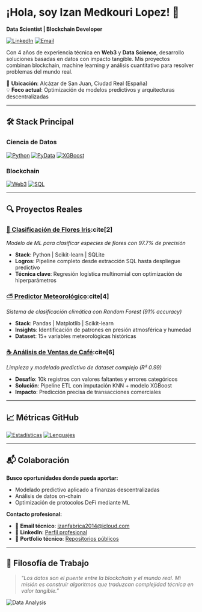 # ¡Hola, soy Izan Medkouri Lopez! 👋  
**Data Scientist | Blockchain Developer**  

[![LinkedIn](https://img.shields.io/badge/LinkedIn-Connect%20Professionally-blue?style=flat&logo=linkedin)](https://www.linkedin.com/in/izan-medkouri-a01071266/)
[![Email](https://img.shields.io/badge/Email-Contact%20Me-red?style=flat&logo=mail.ru)](mailto:izanfabrica2014@icloud.com)

Con 4 años de experiencia técnica en **Web3** y **Data Science**, desarrollo soluciones basadas en datos con impacto tangible. Mis proyectos combinan blockchain, machine learning y análisis cuantitativo para resolver problemas del mundo real.

📍 **Ubicación**: Alcázar de San Juan, Ciudad Real (España)  
💡 **Foco actual**: Optimización de modelos predictivos y arquitecturas descentralizadas

---

## 🛠️ Stack Principal

### Ciencia de Datos
[![Python](https://img.shields.io/badge/Python-3.8+-yellow?style=for-the-badge&logo=python)](https://www.python.org/)
[![PyData](https://img.shields.io/badge/Pandas|Numpy|Sklearn-Expert-blue?style=for-the-badge&logo=jupyter)](https://pydata.org/)
[![XGBoost](https://img.shields.io/badge/XGBoost-1.7%20|%20Optuna-orange?style=for-the-badge&logo=xgboost)](https://xgboost.ai/)

### Blockchain
[![Web3](https://img.shields.io/badge/Web3.py-6.0+-black?style=for-the-badge&logo=ethereum)](https://web3py.readthedocs.io/)
[![SQL](https://img.shields.io/badge/SQLite%20|%20MySQL-Expert-green?style=for-the-badge&logo=mysql)](https://www.sqlite.org/)

---

## 🔍 Proyectos Reales

### [🦜 Clasificación de Flores Iris](https://github.com/0xfabrica/iris_project):cite[2]
_Modelo de ML para clasificar especies de flores con 97.7% de precisión_
- **Stack**: Python | Scikit-learn | SQLite
- **Logros**: Pipeline completo desde extracción SQL hasta despliegue predictivo
- **Técnica clave**: Regresión logística multinomial con optimización de hiperparámetros

### [⛅ Predictor Meteorológico](https://github.com/0xfabrica/predict-weather):cite[4]
_Sistema de clasificación climática con Random Forest (91% accuracy)_
- **Stack**: Pandas | Matplotlib | Scikit-learn
- **Insights**: Identificación de patrones en presión atmosférica y humedad
- **Dataset**: 15+ variables meteorológicas históricas

### [☕ Análisis de Ventas de Café](https://github.com/0xfabrica/cafe-sales):cite[6]
_Limpieza y modelado predictivo de dataset complejo (R² 0.99)_
- **Desafío**: 10k registros con valores faltantes y errores categóricos
- **Solución**: Pipeline ETL con imputación KNN + modelo XGBoost
- **Impacto**: Predicción precisa de transacciones comerciales

---

## 📈 Métricas GitHub

[![Estadísticas](https://github-readme-stats.vercel.app/api?username=0xfabrica&show_icons=true&theme=radical&hide_title=true)](https://github.com/0xfabrica)
[![Lenguajes](https://github-readme-stats.vercel.app/api/top-langs/?username=0xfabrica&layout=compact&theme=radical)](https://github.com/0xfabrica)

---

## 📬 Colaboración

**Busco oportunidades donde pueda aportar:**
- Modelado predictivo aplicado a finanzas descentralizadas
- Análisis de datos on-chain
- Optimización de protocolos DeFi mediante ML

**Contacto profesional:**
- 📧 **Email técnico**: izanfabrica2014@icloud.com
- 💼 **LinkedIn**: [Perfil profesional](https://www.linkedin.com/in/izan-medkouri-a01071266/)
- 📂 **Portfolio técnico**: [Repositorios públicos](https://github.com/0xfabrica?tab=repositories)

---

## 🧠 Filosofía de Trabajo

> _"Los datos son el puente entre la blockchain y el mundo real. Mi misión es construir algoritmos que traduzcan complejidad técnica en valor tangible."_

![Data Analysis](https://media.giphy.com/media/26tPplGWjN0xLybiU/giphy.gif)
